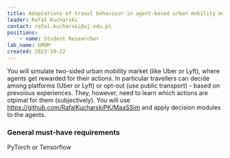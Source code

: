 ```yaml
---
title: Adaptations of travel behaviour in agent-based urban mobility model
leader: Rafał Kucharski
contact: rafal.kucharski@uj.edu.pl
positions:
    - name: Student Researcher
lab_name: GMUM
created: 2023-10-22
---
```


You will simulate two-sided urban mobility market (like Uber or Lyft), where agents get rewarded for their actions. In particular travellers can decide among platforms (Uber or Lyft) or opt-out (use public transport) - based on prevoious experiences. They, however, need to learn which actions are otpimal for them (subjectively). You will use https://github.com/RafalKucharskiPK/MaaSSim and apply decision modules to the agents.

### General must-have requirements

PyTorch or Tensorflow
